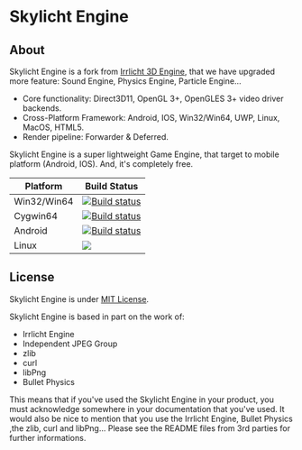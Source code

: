 # Skylicht Engine

## About

Skylicht Engine is a fork from [Irrlicht 3D Engine](http://irrlicht.sourceforge.net), that we have upgraded more feature: Sound Engine, Physics Engine, Particle Engine...

- Core functionality: Direct3D11, OpenGL 3+, OpenGLES 3+ video driver backends.
- Cross-Platform Framework: Android, IOS, Win32/Win64, UWP, Linux, MacOS, HTML5.
- Render pipeline: Forwarder & Deferred.

Skylicht Engine is a super lightweight Game Engine, that target to mobile platform (Android, IOS). And, it's completely free.

| Platform | Build Status |
| ---------------------|-------------|
| Win32/Win64 | [![Build status](https://ci.appveyor.com/api/projects/status/a95huci4g5o25ts5/branch/master?svg=true)](https://ci.appveyor.com/project/ducphamhong/skylicht-engine/branch/master)|
| Cygwin64 | [![Build status](https://ci.appveyor.com/api/projects/status/a95huci4g5o25ts5/branch/master?svg=true)](https://ci.appveyor.com/project/ducphamhong/skylicht-engine/branch/master)|
| Android | [![Build status](https://ci.appveyor.com/api/projects/status/a95huci4g5o25ts5/branch/master?svg=true)](https://ci.appveyor.com/project/ducphamhong/skylicht-engine/branch/master)|
| Linux | ![](https://github.com/skylicht-lab/skylicht-engine/workflows/C%2FC%2B%2B%20CI/badge.svg)|


## License

Skylicht Engine is under [MIT License](LICENSE.md).

Skylicht Engine is based in part on the work of:
- Irrlicht Engine
- Independent JPEG Group
- zlib
- curl 
- libPng
- Bullet Physics

This means that if you've used the Skylicht Engine in your product, you must acknowledge somewhere in your documentation that you've used. It would also be nice to mention that you use the Irrlicht Engine, Bullet Physics ,the zlib, curl and libPng... Please see the README files from 3rd parties for further informations.
